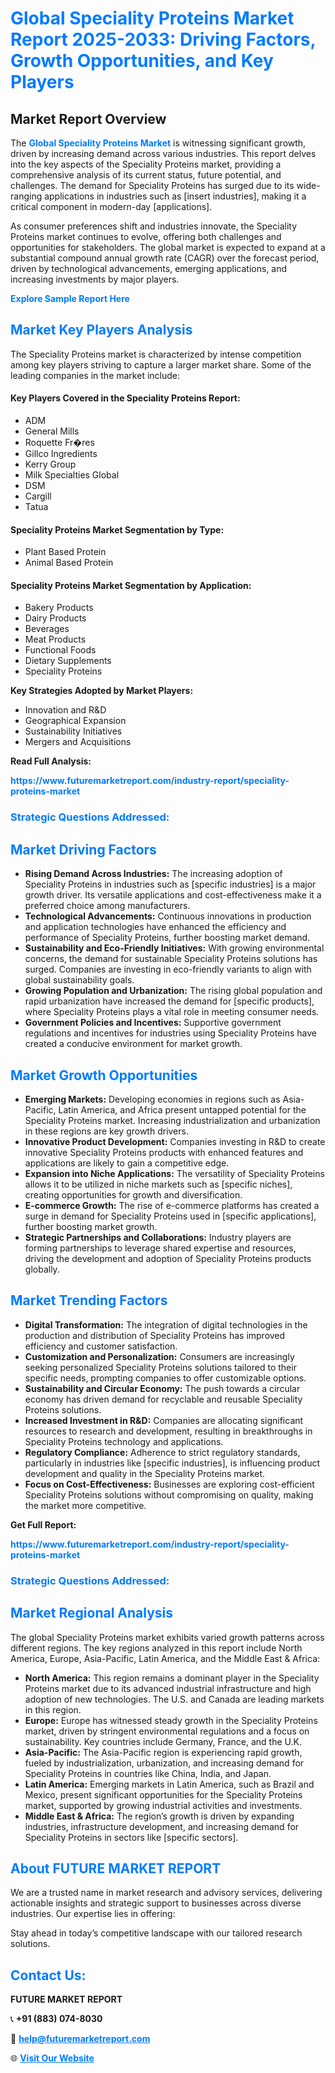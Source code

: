 <h1 style="color: #007BFF;">Global Speciality Proteins Market Report 2025-2033: Driving Factors, Growth Opportunities, and Key Players</h1>

<section id="overview">
<h2>Market Report Overview</h2>
<p>The <a href="https://www.futuremarketreport.com/industry-report/speciality-proteins-market" style="color: #007BFF; text-decoration: none;"><strong>Global Speciality Proteins Market</strong></a> is witnessing significant growth, driven by increasing demand across various industries. This report delves into the key aspects of the Speciality Proteins market, providing a comprehensive analysis of its current status, future potential, and challenges. The demand for Speciality Proteins has surged due to its wide-ranging applications in industries such as [insert industries], making it a critical component in modern-day [applications].</p>
<p>As consumer preferences shift and industries innovate, the Speciality Proteins market continues to evolve, offering both challenges and opportunities for stakeholders. The global market is expected to expand at a substantial compound annual growth rate (CAGR) over the forecast period, driven by technological advancements, emerging applications, and increasing investments by major players.</p>
</section>

<section id="overview">
<p><a href="https://www.futuremarketreport.com/request-sample/reportId=121581" style="color: #007BFF; text-decoration: none;"><strong>Explore Sample Report Here</strong></a></p>
</section>

<section id="key-players">
<h2 style="color: #007BFF;">Market Key Players Analysis</h2>
<p>The Speciality Proteins market is characterized by intense competition among key players striving to capture a larger market share. Some of the leading companies in the market include:</p>
<h4>Key Players Covered in the Speciality Proteins Report:</h4>
<ul><li>ADM</li><li>General Mills</li><li>Roquette Fr�res</li><li>Gillco Ingredients</li><li>Kerry Group</li><li>Milk Specialties Global</li><li>DSM</li><li>Cargill</li><li>Tatua</li></ul>
<h4>Speciality Proteins Market Segmentation by Type:</h4>
<ul><li>Plant Based Protein</li><li>Animal Based Protein</li></ul>

<h4>Speciality Proteins Market Segmentation by Application:</h4>
<ul><li>Bakery Products</li><li>Dairy Products</li><li>Beverages</li><li>Meat Products</li><li>Functional Foods</li><li>Dietary Supplements</li><li>Speciality Proteins</li></ul>
<p><strong>Key Strategies Adopted by Market Players:</strong></p>
<ul>
<li>Innovation and R&D</li>
<li>Geographical Expansion</li>
<li>Sustainability Initiatives</li>
<li>Mergers and Acquisitions</li>
</ul>
</section>

<section>
<p><strong>Read Full Analysis: </strong></p><a href="https://www.futuremarketreport.com/industry-report/speciality-proteins-market" style="color: #007BFF; text-decoration: none;"><strong>https://www.futuremarketreport.com/industry-report/speciality-proteins-market</strong></a>
<h3 style="color: #007BFF;">Strategic Questions Addressed:</h3>
</section>

<section id="driving-factors">
<h2 style="color: #007BFF;">Market Driving Factors</h2>
<ul>
<li><strong>Rising Demand Across Industries:</strong> The increasing adoption of Speciality Proteins in industries such as [specific industries] is a major growth driver. Its versatile applications and cost-effectiveness make it a preferred choice among manufacturers.</li>
<li><strong>Technological Advancements:</strong> Continuous innovations in production and application technologies have enhanced the efficiency and performance of Speciality Proteins, further boosting market demand.</li>
<li><strong>Sustainability and Eco-Friendly Initiatives:</strong> With growing environmental concerns, the demand for sustainable Speciality Proteins solutions has surged. Companies are investing in eco-friendly variants to align with global sustainability goals.</li>
<li><strong>Growing Population and Urbanization:</strong> The rising global population and rapid urbanization have increased the demand for [specific products], where Speciality Proteins plays a vital role in meeting consumer needs.</li>
<li><strong>Government Policies and Incentives:</strong> Supportive government regulations and incentives for industries using Speciality Proteins have created a conducive environment for market growth.</li>
</ul>
</section>

<section id="growth-opportunities">
<h2 style="color: #007BFF;">Market Growth Opportunities</h2>
<ul>
<li><strong>Emerging Markets:</strong> Developing economies in regions such as Asia-Pacific, Latin America, and Africa present untapped potential for the Speciality Proteins market. Increasing industrialization and urbanization in these regions are key growth drivers.</li>
<li><strong>Innovative Product Development:</strong> Companies investing in R&D to create innovative Speciality Proteins products with enhanced features and applications are likely to gain a competitive edge.</li>
<li><strong>Expansion into Niche Applications:</strong> The versatility of Speciality Proteins allows it to be utilized in niche markets such as [specific niches], creating opportunities for growth and diversification.</li>
<li><strong>E-commerce Growth:</strong> The rise of e-commerce platforms has created a surge in demand for Speciality Proteins used in [specific applications], further boosting market growth.</li>
<li><strong>Strategic Partnerships and Collaborations:</strong> Industry players are forming partnerships to leverage shared expertise and resources, driving the development and adoption of Speciality Proteins products globally.</li>
</ul>
</section>

<section id="trending-factors">
<h2 style="color: #007BFF;">Market Trending Factors</h2>
<ul>
<li><strong>Digital Transformation:</strong> The integration of digital technologies in the production and distribution of Speciality Proteins has improved efficiency and customer satisfaction.</li>
<li><strong>Customization and Personalization:</strong> Consumers are increasingly seeking personalized Speciality Proteins solutions tailored to their specific needs, prompting companies to offer customizable options.</li>
<li><strong>Sustainability and Circular Economy:</strong> The push towards a circular economy has driven demand for recyclable and reusable Speciality Proteins solutions.</li>
<li><strong>Increased Investment in R&D:</strong> Companies are allocating significant resources to research and development, resulting in breakthroughs in Speciality Proteins technology and applications.</li>
<li><strong>Regulatory Compliance:</strong> Adherence to strict regulatory standards, particularly in industries like [specific industries], is influencing product development and quality in the Speciality Proteins market.</li>
<li><strong>Focus on Cost-Effectiveness:</strong> Businesses are exploring cost-efficient Speciality Proteins solutions without compromising on quality, making the market more competitive.</li>
</ul>
</section>

<section>
<p><strong>Get Full Report: </strong></p><a href="https://www.futuremarketreport.com/industry-report/speciality-proteins-market" style="color: #007BFF; text-decoration: none;"><strong>https://www.futuremarketreport.com/industry-report/speciality-proteins-market</strong></a>
<h3 style="color: #007BFF;">Strategic Questions Addressed:</h3>
</section>


<section id="regional-analysis">
<h2 style="color: #007BFF;">Market Regional Analysis</h2>
<p>The global Speciality Proteins market exhibits varied growth patterns across different regions. The key regions analyzed in this report include North America, Europe, Asia-Pacific, Latin America, and the Middle East & Africa:</p>
<ul>
<li><strong>North America:</strong> This region remains a dominant player in the Speciality Proteins market due to its advanced industrial infrastructure and high adoption of new technologies. The U.S. and Canada are leading markets in this region.</li>
<li><strong>Europe:</strong> Europe has witnessed steady growth in the Speciality Proteins market, driven by stringent environmental regulations and a focus on sustainability. Key countries include Germany, France, and the U.K.</li>
<li><strong>Asia-Pacific:</strong> The Asia-Pacific region is experiencing rapid growth, fueled by industrialization, urbanization, and increasing demand for Speciality Proteins in countries like China, India, and Japan.</li>
<li><strong>Latin America:</strong> Emerging markets in Latin America, such as Brazil and Mexico, present significant opportunities for the Speciality Proteins market, supported by growing industrial activities and investments.</li>
<li><strong>Middle East & Africa:</strong> The region’s growth is driven by expanding industries, infrastructure development, and increasing demand for Speciality Proteins in sectors like [specific sectors].</li>
</ul>
</section>

<footer>
<h2 style="color: #007BFF;">About FUTURE MARKET REPORT</h2>
<p>We are a trusted name in market research and advisory services, delivering actionable insights and strategic support to businesses across diverse industries. Our expertise lies in offering:</p>

<p>Stay ahead in today’s competitive landscape with our tailored research solutions.</p>

<h2 style="color: #007BFF;">Contact Us:</h2>
<p><strong>FUTURE MARKET REPORT</strong></p>
<p>📞 <strong>+91 (883) 074-8030</strong></p>
<p>📧 <strong><a href="mailto:help@futuremarketreport.com" style="color: #007BFF;">help@futuremarketreport.com</a></strong></p>
<p>🌐 <strong><a href="https://www.futuremarketreport.com/" style="color: #007BFF;">Visit Our Website</a></strong></p>
</footer>